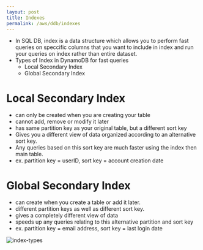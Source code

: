 ```yaml
---
layout: post
title: Indexes
permalink: /aws/ddb/indexes
---
```



- In SQL DB, index is a data structure which allows you to perform fast queries on speccific columns that you want to include in index and run your queries on index rather than entire dataset.
- Types of Index in DynamoDB for fast queries
    - Local Secondary Index
    - Global Secondary Index

# Local Secondary Index
- can only be created when you are creating your table
- cannot add, remove or modify it later
- has same partition key as your original table, but a different sort key
- Gives you a different view of data organized according to an alternative sort key.
- Any queries based on this sort key are much faster using the index then main table.
- ex. partition key = userID, sort key = account creation date

# Global Secondary Index
- can create when you create a table or add it later.
- different partition keys as well as different sort key.
- gives a completely different view of data
- speeds up any queries relating to this alternative partition and sort key
- ex. partition key = email address, sort key = last login date

![index-types]({{site.cdn}}/aws/ddb/index-types.png)
